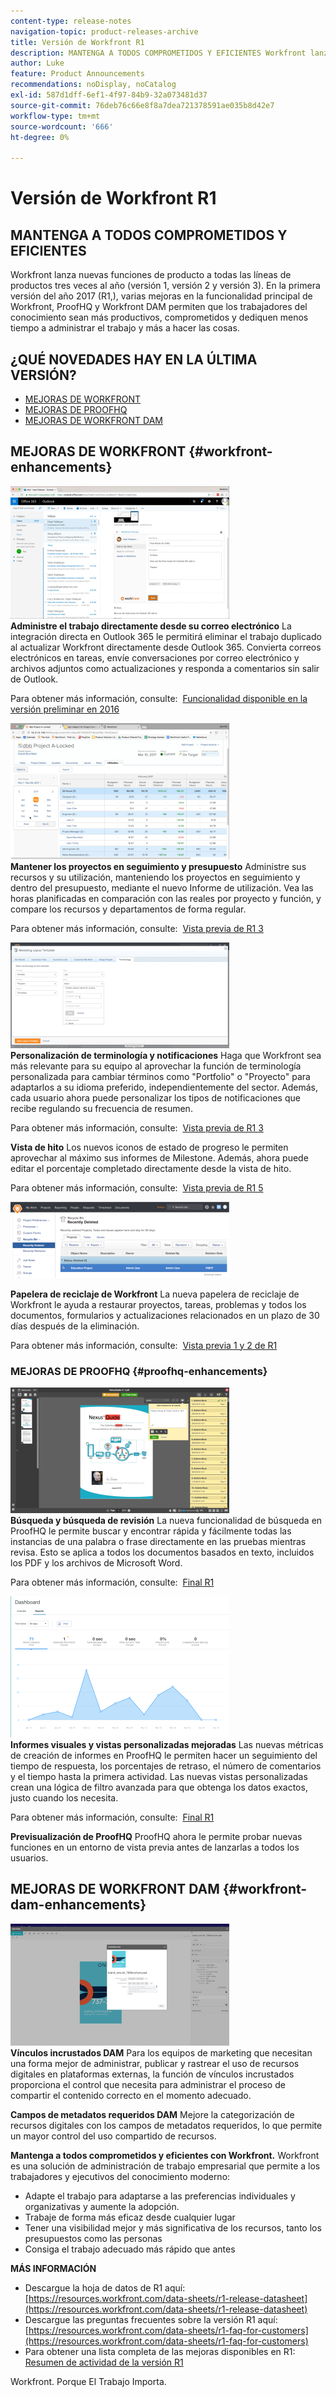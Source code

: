 ```yaml
---
content-type: release-notes
navigation-topic: product-releases-archive
title: Versión de Workfront R1
description: MANTENGA A TODOS COMPROMETIDOS Y EFICIENTES Workfront lanza nuevas funciones de producto a todas las líneas de productos tres veces al año (Versión 1, Versión 2 y Versión 3). En la primera versión del año 2017 (R1,), varias mejoras en la funcionalidad principal de Workfront, ProofHQ y Workfront DAM permiten que los trabajadores del conocimiento sean más productivos, comprometidos y dediquen menos tiempo a administrar el trabajo y más a hacer las cosas.
author: Luke
feature: Product Announcements
recommendations: noDisplay, noCatalog
exl-id: 587d1dff-6ef1-4f97-84b9-32a073481d37
source-git-commit: 76deb76c66e8f8a7dea721378591ae035b8d42e7
workflow-type: tm+mt
source-wordcount: '666'
ht-degree: 0%

---
```


# Versión de Workfront R1

## MANTENGA A TODOS COMPROMETIDOS Y EFICIENTES

Workfront lanza nuevas funciones de producto a todas las líneas de productos tres veces al año (versión 1, versión 2 y versión 3). En la primera versión del año 2017 (R1,), varias mejoras en la funcionalidad principal de Workfront, ProofHQ y Workfront DAM permiten que los trabajadores del conocimiento sean más productivos, comprometidos y dediquen menos tiempo a administrar el trabajo y más a hacer las cosas.

## ¿QUÉ NOVEDADES HAY EN LA ÚLTIMA VERSIÓN?

* [MEJORAS DE WORKFRONT](#workfront-enhancements)
* [MEJORAS DE PROOFHQ](#proofhq-enhancements)
* [MEJORAS DE WORKFRONT DAM](#workfront-dam-enhancements)

## MEJORAS DE WORKFRONT {#workfront-enhancements}

![Outlook_365_Integration_1.png](assets/outlook-365-integration-1-350x212.png)\
**Administre el trabajo directamente desde su correo electrónico**
La integración directa en Outlook 365 le permitirá eliminar el trabajo duplicado al actualizar Workfront directamente desde Outlook 365. Convierta correos electrónicos en tareas, envíe conversaciones por correo electrónico y archivos adjuntos como actualizaciones y responda a comentarios sin salir de Outlook.

Para obtener más información, consulte:  [Funcionalidad disponible en la versión preliminar en 2016](../../../../product-announcements/product-releases/quarterly-release-archive/r1-release-activity/available-in-preview-in-2016.md)

![](assets/mceclip0-350x218.png)\
**Mantener los proyectos en seguimiento y presupuesto**
Administre sus recursos y su utilización, manteniendo los proyectos en seguimiento y dentro del presupuesto, mediante el nuevo Informe de utilización. Vea las horas planificadas en comparación con las reales por proyecto y función, y compare los recursos y departamentos de forma regular.

Para obtener más información, consulte:  [Vista previa de R1 3](../../../../product-announcements/product-releases/quarterly-release-archive/r1-release-activity/r1-preview-3.md)

![](assets/mceclip1-350x169.png)\
**Personalización de terminología y notificaciones**
Haga que Workfront sea más relevante para su equipo al aprovechar la función de terminología personalizada para cambiar términos como &quot;Portfolio&quot; o &quot;Proyecto&quot; para adaptarlos a su idioma preferido, independientemente del sector. Además, cada usuario ahora puede personalizar los tipos de notificaciones que recibe regulando su frecuencia de resumen.

Para obtener más información, consulte:  [Vista previa de R1 3](../../../../product-announcements/product-releases/quarterly-release-archive/r1-release-activity/r1-preview-3.md)

**Vista de hito**
Los nuevos iconos de estado de progreso le permiten aprovechar al máximo sus informes de Milestone. Además, ahora puede editar el porcentaje completado directamente desde la vista de hito.

Para obtener más información, consulte:  [Vista previa de R1 5](../../../../product-announcements/product-releases/quarterly-release-archive/r1-release-activity/r1-preview-5.md)

![](assets/mceclip3-350x122.png)

**Papelera de reciclaje de Workfront**
La nueva papelera de reciclaje de Workfront le ayuda a restaurar proyectos, tareas, problemas y todos los documentos, formularios y actualizaciones relacionados en un plazo de 30 días después de la eliminación.

Para obtener más información, consulte:  [Vista previa 1 y 2 de R1](../../../../product-announcements/product-releases/quarterly-release-archive/r1-release-activity/r1-peview-1-and-2.md)

### MEJORAS DE PROOFHQ {#proofhq-enhancements}

![](assets/mceclip4-350x201.png)\
**Búsqueda y búsqueda de revisión**
La nueva funcionalidad de búsqueda en ProofHQ le permite buscar y encontrar rápida y fácilmente todas las instancias de una palabra o frase directamente en las pruebas mientras revisa. Esto se aplica a todos los documentos basados en texto, incluidos los PDF y los archivos de Microsoft Word.

Para obtener más información, consulte:  [Final R1](../../../../product-announcements/product-releases/quarterly-release-archive/r1-release-activity/r1-final.md)

![](assets/mceclip5-350x226.png)\
**Informes visuales y vistas personalizadas mejoradas**
Las nuevas métricas de creación de informes en ProofHQ le permiten hacer un seguimiento del tiempo de respuesta, los porcentajes de retraso, el número de comentarios y el tiempo hasta la primera actividad. Las nuevas vistas personalizadas crean una lógica de filtro avanzada para que obtenga los datos exactos, justo cuando los necesita.

Para obtener más información, consulte:  [Final R1](../../../../product-announcements/product-releases/quarterly-release-archive/r1-release-activity/r1-final.md)

**Previsualización de ProofHQ**
ProofHQ ahora le permite probar nuevas funciones en un entorno de vista previa antes de lanzarlas a todos los usuarios.

## MEJORAS DE WORKFRONT DAM {#workfront-dam-enhancements}

![](assets/mceclip6-350x195.png)\
**Vínculos incrustados DAM**
Para los equipos de marketing que necesitan una forma mejor de administrar, publicar y rastrear el uso de recursos digitales en plataformas externas, la función de vínculos incrustados proporciona el control que necesita para administrar el proceso de compartir el contenido correcto en el momento adecuado.

**Campos de metadatos requeridos DAM**
Mejore la categorización de recursos digitales con los campos de metadatos requeridos, lo que permite un mayor control del uso compartido de recursos.

**Mantenga a todos comprometidos y eficientes con Workfront.**
Workfront es una solución de administración de trabajo empresarial que permite a los trabajadores y ejecutivos del conocimiento moderno:

* Adapte el trabajo para adaptarse a las preferencias individuales y organizativas y aumente la adopción.
* Trabaje de forma más eficaz desde cualquier lugar
* Tener una visibilidad mejor y más significativa de los recursos, tanto los presupuestos como las personas
* Consiga el trabajo adecuado más rápido que antes

**MÁS INFORMACIÓN**

* Descargue la hoja de datos de R1 aquí:  [https://resources.workfront.com/data-sheets/r1-release-datasheet](https://resources.workfront.com/data-sheets/r1-release-datasheet)
* Descargue las preguntas frecuentes sobre la versión R1 aquí: [https://resources.workfront.com/data-sheets/r1-faq-for-customers](https://resources.workfront.com/data-sheets/r1-faq-for-customers)
* Para obtener una lista completa de las mejoras disponibles en R1: [Resumen de actividad de la versión R1](../../../../product-announcements/product-releases/quarterly-release-archive/r1-release-activity/r1-release-activity-overview.md)

Workfront. Porque El Trabajo Importa.
